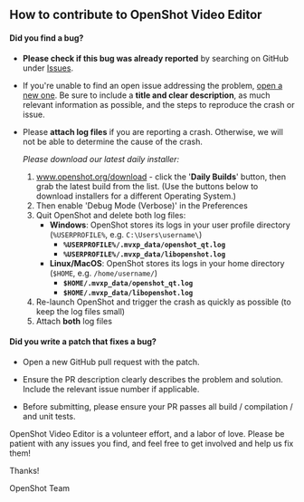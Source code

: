 ## How to contribute to OpenShot Video Editor

#### **Did you find a bug?**

* **Please check if this bug was already reported** by searching on GitHub under [Issues](https://github.com/OpenShot/openshot-qt/issues).

* If you're unable to find an open issue addressing the problem, [open a new one](https://github.com/OpenShot/openshot-qt/issues/new). Be sure to include a **title and clear description**, as much relevant information as possible, and the steps to reproduce the crash or issue.

* Please **attach log files** if you are reporting a crash. Otherwise, we will not be able to determine the cause of the crash.

  _Please download our latest daily installer:_

  1. www.openshot.org/download - click the '**Daily Builds**' button, then grab the latest build from the list.
     (Use the buttons below to download installers for a different Operating System.)
  2. Then enable 'Debug Mode (Verbose)' in the Preferences
  3. Quit OpenShot and delete both log files:
      * **Windows**: OpenShot stores its logs in your user profile directory (`%USERPROFILE%`, e.g. `C:\Users\username\`)
        * **`%USERPROFILE%/.mvxp_data/openshot_qt.log`**
        * **`%USERPROFILE%/.mvxp_data/libopenshot.log`**
      * **Linux/MacOS**: OpenShot stores its logs in your home directory (`$HOME`, e.g. `/home/username/`)
        * **`$HOME/.mvxp_data/openshot_qt.log`**
        * **`$HOME/.mvxp_data/libopenshot.log`**
  4. Re-launch OpenShot and trigger the crash as quickly as possible (to keep the log files small)
  5. Attach **both** log files

#### **Did you write a patch that fixes a bug?**

* Open a new GitHub pull request with the patch.

* Ensure the PR description clearly describes the problem and solution. Include the relevant issue number if applicable.

* Before submitting, please ensure your PR passes all build / compilation / and unit tests.

OpenShot Video Editor is a volunteer effort, and a labor of love. Please be patient with any issues you find, and feel free to get involved and help us fix them! 


Thanks!

OpenShot Team
